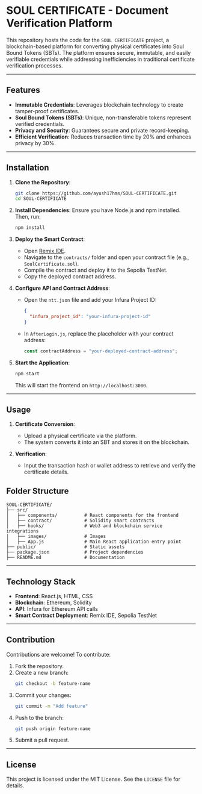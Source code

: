 # SOUL CERTIFICATE - Document Verification Platform

This repository hosts the code for the `SOUL CERTIFICATE` project, a blockchain-based platform for converting physical certificates into Soul Bound Tokens (SBTs). The platform ensures secure, immutable, and easily verifiable credentials while addressing inefficiencies in traditional certificate verification processes.

---

## Features
- **Immutable Credentials**: Leverages blockchain technology to create tamper-proof certificates.
- **Soul Bound Tokens (SBTs)**: Unique, non-transferable tokens represent verified credentials.
- **Privacy and Security**: Guarantees secure and private record-keeping.
- **Efficient Verification**: Reduces transaction time by 20% and enhances privacy by 30%.

---

## Installation

1. **Clone the Repository**:
   ```bash
   git clone https://github.com/ayush17hms/SOUL-CERTIFICATE.git
   cd SOUL-CERTIFICATE
   ```

2. **Install Dependencies**:
   Ensure you have Node.js and npm installed. Then, run:
   ```bash
   npm install
   ```

3. **Deploy the Smart Contract**:
   - Open [Remix IDE](https://remix.ethereum.org/).
   - Navigate to the `contracts/` folder and open your contract file (e.g., `SoulCertificate.sol`).
   - Compile the contract and deploy it to the Sepolia TestNet.
   - Copy the deployed contract address.

4. **Configure API and Contract Address**:
   - Open the `ntt.json` file and add your Infura Project ID:
     ```json
     {
       "infura_project_id": "your-infura-project-id"
     }
     ```
   - In `AfterLogin.js`, replace the placeholder with your contract address:
     ```javascript
     const contractAddress = "your-deployed-contract-address";
     ```

5. **Start the Application**:
   ```bash
   npm start
   ```
   This will start the frontend on `http://localhost:3000`.

---

## Usage

1. **Certificate Conversion**:
   - Upload a physical certificate via the platform.
   - The system converts it into an SBT and stores it on the blockchain.

2. **Verification**:
   - Input the transaction hash or wallet address to retrieve and verify the certificate details.


## Folder Structure
```
SOUL-CERTIFICATE/
├── src/
│   ├── components/          # React components for the frontend
│   ├── contract/            # Solidity smart contracts
│   ├── hooks/               # Web3 and blockchain service integrations
│   ├── images/              # Images
│   ├── App.js               # Main React application entry point
├── public/                  # Static assets
├── package.json             # Project dependencies
├── README.md                # Documentation
```
---

## Technology Stack
- **Frontend**: React.js, HTML, CSS
- **Blockchain**: Ethereum, Solidity
- **API**: Infura for Ethereum API calls
- **Smart Contract Deployment**: Remix IDE, Sepolia TestNet

---

## Contribution
Contributions are welcome! To contribute:
1. Fork the repository.
2. Create a new branch:
   ```bash
   git checkout -b feature-name
   ```
3. Commit your changes:
   ```bash
   git commit -m "Add feature"
   ```
4. Push to the branch:
   ```bash
   git push origin feature-name
   ```
5. Submit a pull request.

---

## License
This project is licensed under the MIT License. See the `LICENSE` file for details.
